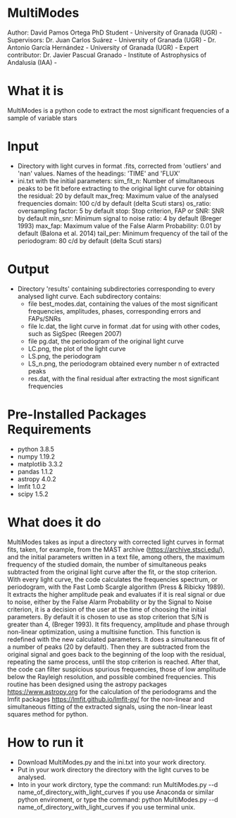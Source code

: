 # MultiModes
Author: David Pamos Ortega 
        PhD Student - University of Granada (UGR) -
Supervisors: Dr. Juan Carlos Suárez - University of Granada (UGR) -
             Dr. Antonio García Hernández - University of Granada (UGR) -
Expert contributor: Dr. Javier Pascual Granado - Institute of Astrophysics of Andalusia (IAA) -

# What it is
MultiModes is a python code to extract the most significant frequencies of a sample of variable stars

# Input
- Directory with light curves in format .fits, corrected from 'outliers' and 'nan' values. Names of the headings: 'TIME' and 'FLUX'
- ini.txt with the initial parameters: 
  sim_fit_n: Number of simultaneous peaks to be fit before extracting to the original light curve for obtaining the residual: 20 by default
  max_freq: Maximum value of the analysed frequencies domain: 100 c/d by default (delta Scuti stars)
  os_ratio: oversampling factor: 5 by default
  stop: Stop criterion, FAP or SNR: SNR by default
  min_snr: Minimum signal to noise ratio: 4 by default (Breger 1993)
  max_fap: Maximum value of the False Alarm Probability: 0.01 by default (Balona et al. 2014)
  tail_per: Minimum  frequency of the tail of the periodogram: 80 c/d by default (delta Scuti stars)
  
# Output
- Directory 'results' containing subdirectories corresponding to every analysed light curve. Each subdirectory contains:
  - file best_modes.dat, containing the values of the most significant frequencies, amplitudes, phases, corresponding errors and FAPs/SNRs
  - file lc.dat, the light curve in format .dat for using with other codes, such as SigSpec (Reegen 2007)
  - file pg.dat, the periodogram of the original light curve
  - LC.png, the plot of the light curve
  - LS.png, the periodogram
  - LS_n.png, the periodogram obtained every number n of extracted peaks
  - res.dat, with the final residual after extracting the most significant frequencies

# Pre-Installed Packages Requirements
- python 3.8.5
- numpy 1.19.2
- matplotlib 3.3.2
- pandas 1.1.2
- astropy 4.0.2
- lmfit 1.0.2
- scipy 1.5.2

# What does it do
MultiModes takes as input a directory with corrected light curves in format fits, taken, for example, from the MAST archive (https://archive.stsci.edu/), and the initial parameters written in a text file, among others, the  maximum frequency of the studied domain, the number of simultaneous peaks subtracted from the original light curve after the fit, or the stop criterion. With every light curve, the code calculates the frequencies spectrum, or periodogram, with the Fast Lomb Scargle algorithm (Press & Ribicky 1989). It extracts the higher amplitude peak and evaluates if it is real signal or due to noise, either by the False Alarm Probability or by the Signal to Noise criterion, it is a decision of the user at the time of choosing the initial parameters. By default it is chosen to use as  stop criterion that S/N is greater than 4, (Breger 1993).
It fits frequency, amplitude and phase through non-linear optimization, using a multisine function. This function is redefined with the new calculated parameters. It does a simultaneous fit of a number of peaks (20 by default).
Then they are subtracted from the original signal and goes back to the beginning of the loop  with the residual, repeating the same process, until the stop criterion is reached. 
After that, the code can filter suspicious spurious frequencies, those of low amplitude below the Rayleigh resolution, and possible combined frequencies. 
This routine has been designed using the astropy packages https://www.astropy.org for the calculation of the periodograms and the lmfit packages https://lmfit.github.io/lmfit-py/ for the non-linear and simultaneous fitting of the extracted signals, using the non-linear least squares method for python.

# How to run it
- Download MultiModes.py and the ini.txt into your work directory.
- Put in your work directory the directory with the light curves to be analysed.
- Into in your work dirctory, type the command: run MultiModes.py --d name_of_directory_with_light_curves if you use Anaconda or similar python enviroment, or type the command: python MultiModes.py --d name_of_directory_with_light_curves if you use terminal unix. 
